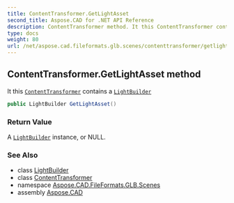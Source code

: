 ```yaml
---
title: ContentTransformer.GetLightAsset
second_title: Aspose.CAD for .NET API Reference
description: ContentTransformer method. It this ContentTransformer contains a LightBuilder
type: docs
weight: 80
url: /net/aspose.cad.fileformats.glb.scenes/contenttransformer/getlightasset/
---
```

## ContentTransformer.GetLightAsset method

It this [`ContentTransformer`](../) contains a [`LightBuilder`](../../lightbuilder/)

```csharp
public LightBuilder GetLightAsset()
```

### Return Value

A [`LightBuilder`](../../lightbuilder/) instance, or NULL.

### See Also

* class [LightBuilder](../../lightbuilder/)
* class [ContentTransformer](../)
* namespace [Aspose.CAD.FileFormats.GLB.Scenes](../../../aspose.cad.fileformats.glb.scenes/)
* assembly [Aspose.CAD](../../../)


